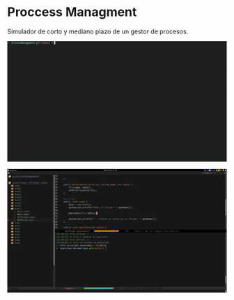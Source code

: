 # Proccess Managment
Simulador de corto y mediano plazo de un gestor de procesos.

![Demo](./img/demo.gif)


![Enviroment](../img/Enviroment.png)

